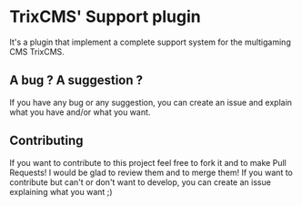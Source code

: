 # TrixCMS' Support plugin
It's a plugin that implement a complete support system for the multigaming CMS TrixCMS.

## A bug ? A suggestion ?

If you have any bug or any suggestion, you can create an issue and explain what you have and/or what you want.

## Contributing

If you want to contribute to this project feel free to fork it and to make Pull Requests! I would be glad to review them and to merge them! If you want to contribute but can't or don't want to develop, you can create an issue explaining what you want ;)
